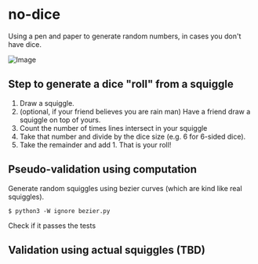 # no-dice

Using a pen and paper to generate random numbers, in cases you don't have dice.

![Image](https://user-images.githubusercontent.com/6550035/29104256-a93dc2b0-7c81-11e7-9a72-3063d3191d01.jpg)

## Step to generate a dice "roll" from a squiggle

1. Draw a squiggle.
2. (optional, if your friend believes you are rain man) Have a friend draw a squiggle on top of yours.
3. Count the number of times lines intersect in your squiggle
4. Take that number and divide by the dice size (e.g. 6 for 6-sided dice).
5. Take the remainder and add 1. That is your roll!

## Pseudo-validation using computation

Generate random squiggles using bezier curves (which are kind like real squiggles).

```
$ python3 -W ignore bezier.py
```

Check if it passes the tests

## Validation using actual squiggles (TBD)
